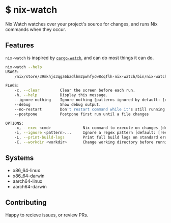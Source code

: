 # $ nix-watch

Nix Watch watches over your project's source for changes, and runs Nix commands when they occur.

## Features

`nix-watch` is inspired by [`cargo-watch`](https://crates.io/crates/cargo-watch), and can do most things it can do.

```sh
nix-watch --help
USAGE:
    /nix/store/39mkhjs3qga6badlhm2pwhfycw8cqflh-nix-watch/bin/nix-watch [FLAGS] [OPTIONS]

FLAGS:
    -c, --clear         Clear the screen before each run.
    -h, --help          Display this message.
    --ignore-nothing    Ignore nothing [patterns ignored by default: [result* .*.git]].
    --debug             Show debug output.
    --no-restart        Don't restart command while it's still running.
    --postpone          Postpone first run until a file changes

OPTIONS:
    -x, --exec <cmd>              Nix command to execute on changes [default: "flake check"].
    -i, --ignore <pattern>...     Ignore a regex pattern [default: [result* .*.git]]
    -L, --print-build-logs        Print full build logs on standard error, equal to including the nix '-L' option.
    -C, --workdir <workdir>       Change working directory before running command [default: current directory]
```

## Systems

- x86_64-linux
- x86_64-darwin
- aarch64-linux
- aarch64-darwin

## Contributing

Happy to recieve issues, or review PRs.
